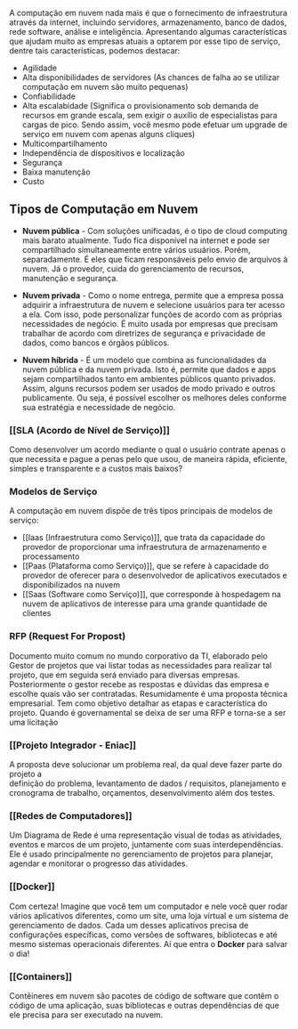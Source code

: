 A computação em nuvem nada mais é que o fornecimento de infraestrutura através da internet, incluindo servidores, armazenamento, banco de dados, rede software, análise e inteligência. Apresentando algumas características que ajudam muito as empresas atuais a optarem por esse tipo de serviço, dentre tais características, podemos destacar:

- Agilidade
- Alta disponibilidades de servidores
	(As chances de falha ao se utilizar computação em nuvem são muito pequenas)
- Confiabilidade
- Alta escalabidade
	(Significa o provisionamento sob demanda de recursos em grande escala, sem exigir o auxílio de especialistas para cargas de pico. Sendo assim, você mesmo pode efetuar um upgrade de serviço em nuvem com apenas alguns cliques)
- Multicompartilhamento
- Independência de dispositivos e localização
- Segurança
- Baixa manutenção
- Custo

## Tipos de Computação em Nuvem

- **Nuvem pública** - Com soluções unificadas, é o tipo de cloud computing mais barato atualmente. Tudo fica disponível na internet e pode ser compartilhado simultaneamente entre vários usuários. Porém, separadamente. É eles que ficam responsáveis pelo envio de arquivos à nuvem. Já o provedor, cuida do gerenciamento de recursos, manutenção e segurança.

- **Nuvem privada** - Como o nome entrega, permite que a empresa possa adquirir a infraestrutura de nuvem e selecione usuários para ter acesso a ela. Com isso, pode personalizar funções de acordo com as próprias necessidades de negócio. É muito usada por empresas que precisam trabalhar de acordo com diretrizes de segurança e privacidade de dados, como bancos e órgãos públicos.

- **Nuvem híbrida** - É um modelo que combina as funcionalidades da nuvem pública e da nuvem privada. Isto é, permite que dados e apps sejam compartilhados tanto em ambientes públicos quanto privados. Assim, alguns recursos podem ser usados de modo privado e outros publicamente. Ou seja, é possível escolher os melhores deles conforme sua estratégia e necessidade de negócio.

### [[SLA (Acordo de Nível de Serviço)]]
Como desenvolver um acordo mediante o qual o usuário contrate apenas o que necessita e pague a penas pelo que usou, de maneira rápida, eficiente, simples e transparente e a custos mais baixos?

### Modelos de Serviço
A computação em nuvem dispõe de três tipos principais de modelos de serviço:

- [[Iaas (Infraestrutura como Serviço)]], que trata da capacidade do provedor de proporcionar uma infraestrutura de armazenamento e processamento
- [[Paas (Plataforma como Serviço)]], que se refere à capacidade do provedor de oferecer para o desenvolvedor de aplicativos executados e disponibilizados na nuvem
- [[Saas (Software como Serviço)]], que corresponde à hospedagem na nuvem de aplicativos de interesse para uma grande quantidade de clientes

### RFP (Request For Propost)
Documento muito comum no mundo corporativo da TI, elaborado pelo Gestor de projetos que vai listar todas as necessidades para realizar tal projeto, que em seguida será enviado para diversas empresas. Posteriormente o gestor recebe as respostas e dúvidas das empresa e escolhe quais vão ser contratadas. Resumidamente é uma proposta técnica empresarial. Tem como objetivo detalhar as etapas e característica do projeto. Quando é governamental se deixa de ser uma RFP e torna-se a ser uma licitação

### [[Projeto Integrador - Eniac]]
A proposta deve solucionar um problema real, da qual deve fazer parte do projeto a  
definição do problema, levantamento de dados / requisitos, planejamento e  
cronograma de trabalho, orçamentos, desenvolvimento além dos testes.

### [[Redes de Computadores]]
Um Diagrama de Rede é uma representação visual de todas as atividades, eventos e marcos de um projeto, juntamente com suas interdependências. Ele é usado principalmente no gerenciamento de projetos para planejar, agendar e monitorar o progresso das atividades.

### [[Docker]]
Com certeza! Imagine que você tem um computador e nele você quer rodar vários aplicativos diferentes, como um site, uma loja virtual e um sistema de gerenciamento de dados. Cada um desses aplicativos precisa de configurações específicas, como versões de softwares, bibliotecas e até mesmo sistemas operacionais diferentes. Aí que entra o **Docker** para salvar o dia!

### [[Containers]]
Contêineres em nuvem são pacotes de código de software que contêm o código de uma aplicação, suas bibliotecas e outras dependências de que ele precisa para ser executado na nuvem.